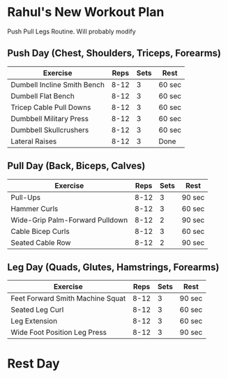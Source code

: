 # Rahul's New Workout Plan

Push Pull Legs Routine. Will probably modify

## Push Day (Chest, Shoulders, Triceps, Forearms)

| Exercise                         | Reps              | Sets               | Rest   |
| -------------------------------- | ----------------- | ------------------ | ------ |
| Dumbell Incline Smith Bench      | 8-12              | 3                  | 60 sec |
| Dumbell Flat Bench               | 8-12              | 3                  | 60 sec 
| Tricep Cable Pull Downs      		   | 8-12              | 3                  | 60 sec |
| Dumbbell Military Press          | 8-12              | 3                  | 60 sec |
| Dumbbell Skullcrushers                | 8-12              | 3                  | 60 sec |
| Lateral Raises                    | 8-12              | 3                  | Done   |


## Pull Day (Back, Biceps, Calves)

| Exercise                           | Reps        | Sets               | Rest   |
| ---------------------------------- | ----------- | ------------------ | ------ |
| Pull-Ups                           | 8-12        | 3                  | 90 sec |
| Hammer Curls			             | 8-12        | 3                  | 60 sec |
| Wide-Grip Palm-Forward Pulldown    | 8-12        | 2                  | 90 sec |
| Cable Bicep Curls		             | 8-12        | 3                  | 60 sec |
| Seated Cable Row                   | 8-12        | 2                  | 90 sec |



## Leg Day (Quads, Glutes, Hamstrings, Forearms)

| Exercise                         | Reps              | Sets               | Rest   |
| -------------------------------- | ----------------- | ------------------ | ------ |
| Feet Forward Smith Machine Squat | 8-12              | 3                  | 90 sec |
| Seated Leg Curl                  | 8-12              | 3                  | 60 sec |
| Leg Extension                    | 8-12              | 3                  | 60 sec |
| Wide Foot Position Leg Press     | 8-12              | 3                  | 90 sec |


# Rest Day

